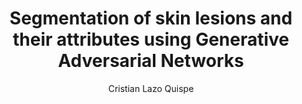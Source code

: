---
paperId: 10
author: Cristian Lazo Quispe
publicationauthor: Lazo Quispe, C.
title: Segmentation of skin lesions and their attributes using Generative Adversarial Networks 
pdf: Poster_Lazo_Cristian.pdf
poster: --
alt: --
type: Poster
topic: Medical Imaging
link: https://doi.org/10.52591/lxai201912083
conference: neurips
year: 2019
tags: neurips-2019
location: Vancouver, Canada
---